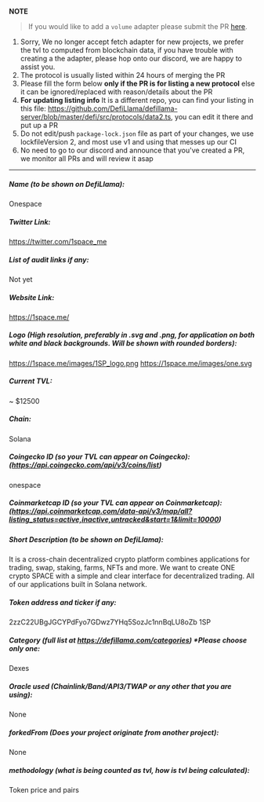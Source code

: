 **NOTE**

> If you would like to add a `volume` adapter please submit the PR [here](https://github.com/DefiLlama/adapters).

1. Sorry, We no longer accept fetch adapter for new projects, we prefer the tvl to computed from blockchain data, if you have trouble with creating a the adapter, please hop onto our discord, we are happy to assist you.
2. The protocol is usually listed within 24 hours of merging the PR
3. Please fill the form below  **only if the PR is for listing a new protocol** else it can be ignored/replaced with reason/details about the PR
4. **For updating listing info** It is a different repo, you can find your listing in this file: https://github.com/DefiLlama/defillama-server/blob/master/defi/src/protocols/data2.ts, you can  edit it there and put up a PR
5. Do not edit/push `package-lock.json` file as part of your changes, we use lockfileVersion 2, and most use v1 and using that messes up our CI
6. No need to go to our discord and announce that you've created a PR, we monitor all PRs and will review it asap

---
##### Name (to be shown on DefiLlama):

Onespace

##### Twitter Link:

https://twitter.com/1space_me

##### List of audit links if any:

Not yet

##### Website Link:

https://1space.me/

##### Logo (High resolution, preferably in .svg and .png, for application on both white and black backgrounds. Will be shown with rounded borders):

https://1space.me/images/1SP_logo.png
https://1space.me/images/one.svg

##### Current TVL:

~ $12500

##### Chain:

Solana

##### Coingecko ID (so your TVL can appear on Coingecko): (https://api.coingecko.com/api/v3/coins/list)

onespace

##### Coinmarketcap ID (so your TVL can appear on Coinmarketcap): (https://api.coinmarketcap.com/data-api/v3/map/all?listing_status=active,inactive,untracked&start=1&limit=10000)


##### Short Description (to be shown on DefiLlama):

It is a cross-chain decentralized crypto platform combines applications for trading, swap, staking, farms, NFTs and more.
We want to create ONE crypto SPACE with a simple and clear interface for decentralized trading.
All of our applications built in Solana network.

##### Token address and ticker if any:

2zzC22UBgJGCYPdFyo7GDwz7YHq5SozJc1nnBqLU8oZb
1SP

##### Category (full list at https://defillama.com/categories) *Please choose only one:

Dexes

##### Oracle used (Chainlink/Band/API3/TWAP or any other that you are using):

None

##### forkedFrom (Does your project originate from another project):

None

##### methodology (what is being counted as tvl, how is tvl being calculated):

Token price and pairs

